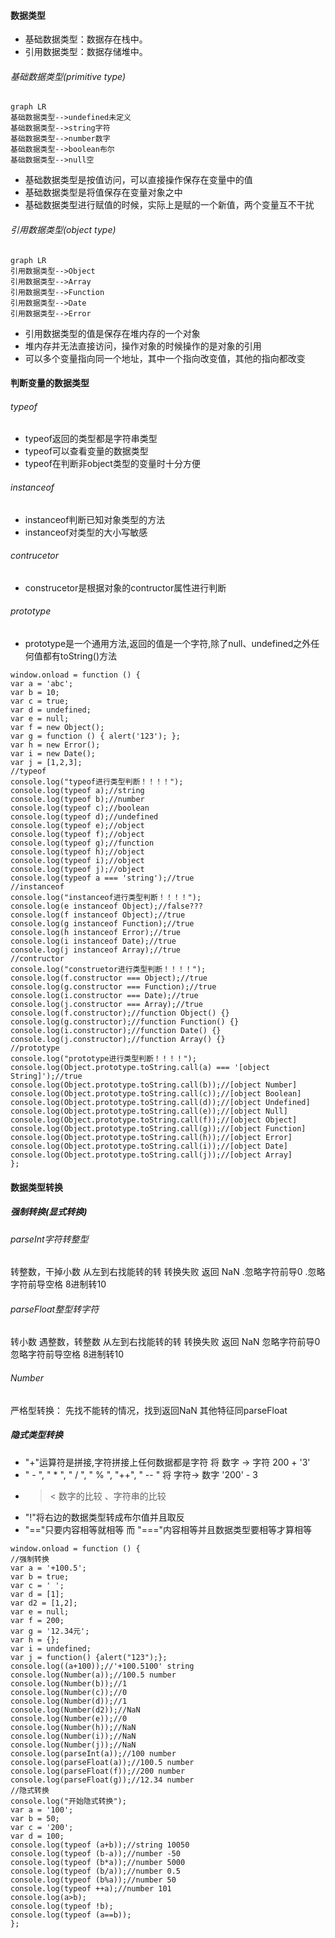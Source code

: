 #### 数据类型
- 基础数据类型：数据存在栈中。
- 引用数据类型：数据存储堆中。

###### 基础数据类型(primitive type)
```
graph LR
基础数据类型-->undefined未定义
基础数据类型-->string字符
基础数据类型-->number数字
基础数据类型-->boolean布尔
基础数据类型-->null空
```
- 基础数据类型是按值访问，可以直接操作保存在变量中的值
- 基础数据类型是将值保存在变量对象之中
- 基础数据类型进行赋值的时候，实际上是赋的一个新值，两个变量互不干扰

###### 引用数据类型(object type)
```
graph LR
引用数据类型-->Object
引用数据类型-->Array
引用数据类型-->Function
引用数据类型-->Date
引用数据类型-->Error
```
- 引用数据类型的值是保存在堆内存的一个对象
- 堆内存并无法直接访问，操作对象的时候操作的是对象的引用
- 可以多个变量指向同一个地址，其中一个指向改变值，其他的指向都改变


#### 判断变量的数据类型
###### typeof
- typeof返回的类型都是字符串类型
- typeof可以查看变量的数据类型
- typeof在判断非object类型的变量时十分方便
###### instanceof
- instanceof判断已知对象类型的方法
- instanceof对类型的大小写敏感
###### contrucetor
- construcetor是根据对象的contructor属性进行判断
###### prototype
- prototype是一个通用方法,返回的值是一个字符,除了null、undefined之外任何值都有toString()方法
```
window.onload = function () {
var a = 'abc';
var b = 10;
var c = true;
var d = undefined;
var e = null;
var f = new Object();
var g = function () { alert('123'); };
var h = new Error();
var i = new Date();
var j = [1,2,3];
//typeof
console.log("typeof进行类型判断！！！！");
console.log(typeof a);//string
console.log(typeof b);//number
console.log(typeof c);//boolean
console.log(typeof d);//undefined
console.log(typeof e);//object
console.log(typeof f);//object
console.log(typeof g);//function
console.log(typeof h);//object
console.log(typeof i);//object
console.log(typeof j);//object
console.log(typeof a === 'string');//true
//instanceof
console.log("instanceof进行类型判断！！！！");
console.log(e instanceof Object);//false???
console.log(f instanceof Object);//true
console.log(g instanceof Function);//true
console.log(h instanceof Error);//true
console.log(i instanceof Date);//true
console.log(j instanceof Array);//true
//contructor
console.log("construetor进行类型判断！！！！");
console.log(f.constructor === Object);//true
console.log(g.constructor === Function);//true
console.log(i.constructor === Date);//true
console.log(j.constructor === Array);//true
console.log(f.constructor);//function Object() {}
console.log(g.constructor);//function Function() {}
console.log(i.constructor);//function Date() {}
console.log(j.constructor);//function Array() {}
//prototype
console.log("prototype进行类型判断！！！！");
console.log(Object.prototype.toString.call(a) === '[object String]');//true
console.log(Object.prototype.toString.call(b));//[object Number]
console.log(Object.prototype.toString.call(c));//[object Boolean]
console.log(Object.prototype.toString.call(d));//[object Undefined]
console.log(Object.prototype.toString.call(e));//[object Null]
console.log(Object.prototype.toString.call(f));//[object Object]
console.log(Object.prototype.toString.call(g));//[object Function]
console.log(Object.prototype.toString.call(h));//[object Error]
console.log(Object.prototype.toString.call(i));//[object Date]
console.log(Object.prototype.toString.call(j));//[object Array]
};
```
#### 数据类型转换
##### 强制转换(显式转换)
###### parseInt字符转整型
转整数，干掉小数
从左到右找能转的转
转换失败    返回    NaN
.忽略字符前导0
.忽略字符前导空格
8进制转10
###### parseFloat整型转字符
转小数
遇整数，转整数
从左到右找能转的转
转换失败    返回    NaN
忽略字符前导0
忽略字符前导空格
8进制转10
###### Number
严格型转换： 先找不能转的情况，找到返回NaN
其他特征同parseFloat

##### 隐式类型转换
- "+"运算符是拼接,字符拼接上任何数据都是字符 将 数字 -> 字符  200 + '3'
- " - ", " * ", " / ", " % ", "++", " -- " 将 字符-> 数字 '200' - 3
- > <  数字的比较 、字符串的比较
- "!"将右边的数据类型转成布尔值并且取反
- "=="只要内容相等就相等 而 "==="内容相等并且数据类型要相等才算相等

```
window.onload = function () {
//强制转换
var a = '+100.5';
var b = true;
var c = ' ';
var d = [1];
var d2 = [1,2];
var e = null;
var f = 200;
var g = '12.34元';
var h = {};
var i = undefined;
var j = function() {alert("123");};
console.log((a+100));//'+100.5100' string
console.log(Number(a));//100.5 number
console.log(Number(b));//1
console.log(Number(c));//0
console.log(Number(d));//1
console.log(Number(d2));//NaN
console.log(Number(e));//0
console.log(Number(h));//NaN
console.log(Number(i));//NaN
console.log(Number(j));//NaN
console.log(parseInt(a));//100 number
console.log(parseFloat(a));//100.5 number
console.log(parseFloat(f));//200 number
console.log(parseFloat(g));//12.34 number
//隐式转换
console.log("开始隐式转换");
var a = '100';
var b = 50;
var c = '200';
var d = 100;
console.log(typeof (a+b));//string 10050
console.log(typeof (b-a));//number -50
console.log(typeof (b*a));//number 5000
console.log(typeof (b/a));//number 0.5
console.log(typeof (b%a));//number 50
console.log(typeof ++a);//number 101
console.log(a>b);
console.log(typeof !b);
console.log(typeof (a==b));
};
```
